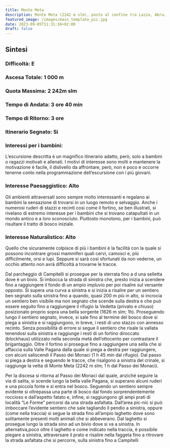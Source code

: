 ```yaml
---
title: Monte Meta
description: Monte Meta (2242 m slm), posto al confine tra Lazio, Abruzzo e Molise, è una meta escursionistica eccezionale. L’itinerario proposto si svolge in un ambiente naturale di prim’ordine dove non è impossibile imbattersi in lupi, orsi, cervi e camosci e dove le tracce del passato agropastorale della zona sono numerose e frequenti.
featured_image: /images/main_template_pic.jpg
date: 2023-09-05T11:31:16+02:00
draft: false
---
```



## Sintesi
### Difficoltà: E
### Ascesa Totale: 1 000 m
### Quota Massima: 2 242m slm
### Tempo di Andata: 3 ore 40 min
### Tempo di Ritorno: 3 ore
### Itinerario Segnato: Si
### Interessi per i bambini:
 L’escursione descritta è un magnifico itinerario adatto, però, solo a bambini o ragazzi motivati e allenati. I motivi di interesse sono molti e mantenere la motivazione è facile, il dislivello da affrontare, però, non è poco e occorre tenerne conto nella programmazione dell’escursione con i più giovani.
### Interesse Paesaggistico: Alto
Gli ambienti attraversati sono sempre molto interessanti e regalano ai bambini la sensazione di trovarsi in un luogo remoto e selvaggio. Anche i numerosi ruderi di stazzi e recinti cosi come il fortino, se ben illustrati, si rivelano di estremo interesse per i bambini che si trovano catapultati in un mondo antico e a loro sconosciuto. Piuttosto monotono, per i bambini, può risultare il tratto di bosco iniziale.

### Interesse Naturalistico: Alto
Quello che sicuramente colpisce di più i bambini è la facilità con la quale si possono incontrare grossi mammiferi quali cervi, camosci e, più difficilmente, orsi e lupi. Seppure si sarà così sfortunati da non vederne, un occhio attento non  avrà difficoltà a trovarne le tracce.

Dal parcheggio di Campitelli si prosegue per la sterrata fino a d una selletta dove è un bivio. Si imbocca la strada di sinistra che, presto inizia a scendere fino a raggiungere il fondo di un ampio impluvio per poi risalire sul versante opposto. Si supera una curva a sinistra e si inizia a risalire per un sentiero ben segnato sulla sinistra fino a  quando, quasi 200 m più in alto, si incrocia un sentiero ben visibile ma non segnato che scende sulla destra e che può essere seguito fino a raggiungere il rifugio la Vedetta (privato e chiuso) posizionato proprio sopra una bella sorgente (1626 m slm; 1h).
Proseguendo lungo il sentiero segnato, invece, si sale fino al termine del bosco dove si piega a sinistra e si raggiungono, in breve, i resti di uno stazzo con annesso recinto.
Senza possibilità di errore si segue il sentiero che risale la vallata tenendosi sulla sinistra e raggiunge i resti di un fortino diroccato (blockhaus) utilizzato nella seconda metà dell’ottocento per contrastare il brigantaggio.
Oltre il fortino si prosegue fino a raggiungere una sella che si affaccia sulla Valle Pagana dalla quale si piega a destra per raggiungere, con alcuni saliscendi il Passo dei Monaci (1 h 45 min dal rifugio).
Dal passo si piega a destra e seguendo le tracce, che risalgono a sinistra del crinale, si raggiunge la vetta di Monte Meta (2242 m slm; 1 h dal Passo dei Monaci).
 
Per la discesa si ritorna al Passo dei Monaci dal quale, anziché seguire la via di salita, si scende lungo la bella valle Pagana, si superano alcuni ruderi e una piccola fonte e si entra nel bosco. Seguendo un sentiero sempre evidente si oltrepassa una parte di bosco dal fondo sorprendentemente roccioso e dall’aspetto fatato e, infine, si raggiungono gli ampi prati di località “Le Forme” percorsi da una strada asfaltata.
Dall’area pic-nic si può imboccare l’evidente sentiero che sale tagliando il pendio a sinistra, oppure (come nella traccia) si segue la strada fino all’ampio laghetto dove sono solitamente presenti molti animali che si abbeverano. Dal laghetto si prosegue lungo la strada sino ad un bivio dove si va a sinistra. In alternativa,poco oltre il laghetto e come indicato nella traccia, è possibile piegare a sinistra, attraversare il prato e risalire nella faggeta fino a ritrovare la strada asfaltata che si percorre, sulla sinistra fino a Campitelli



